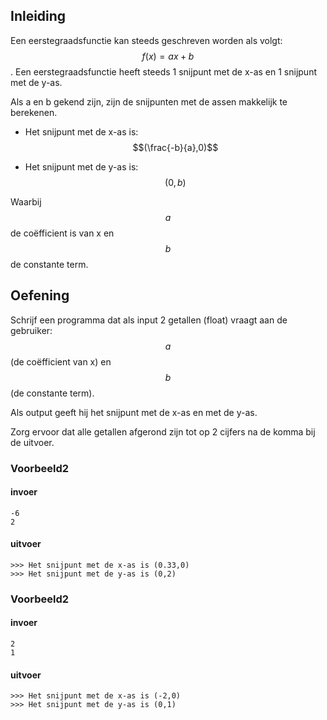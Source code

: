 ## Inleiding
Een eerstegraadsfunctie kan steeds geschreven worden als volgt: $$f(x)=ax+b$$. Een eerstegraadsfunctie heeft steeds 1 snijpunt met de x-as en 1 snijpunt met de y-as.

Als a en b gekend zijn, zijn de snijpunten met de assen makkelijk te berekenen. 

* Het snijpunt met de x-as is: $$(\frac{-b}{a},0)$$

* Het snijpunt met de y-as is: $$(0,b)$$

Waarbij $$a$$ de coëfficient is van x en $$b$$ de constante term.

## Oefening

Schrijf een programma dat als input 2 getallen (float) vraagt aan de gebruiker: $$a$$ (de coëfficient  van x) en $$b$$ (de constante term).

Als output geeft hij het snijpunt met de x-as en met de y-as.

Zorg ervoor dat alle getallen afgerond zijn tot op 2 cijfers na de komma bij de uitvoer.

### Voorbeeld2

#### invoer

```console?lang=python&prompt=>>>
-6
2
```
#### uitvoer
```console?lang=python&prompt=>>>
>>> Het snijpunt met de x-as is (0.33,0)
>>> Het snijpunt met de y-as is (0,2)
```

### Voorbeeld2

#### invoer

```console?lang=python&prompt=>>>
2
1
```
#### uitvoer
```console?lang=python&prompt=>>>
>>> Het snijpunt met de x-as is (-2,0)
>>> Het snijpunt met de y-as is (0,1)
```

